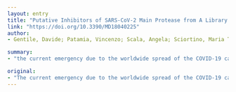 ```yaml
---
layout: entry
title: "Putative Inhibitors of SARS-CoV-2 Main Protease from A Library of Marine Natural Products: A Virtual Screening and Molecular Modeling Study"
link: "https://doi.org/10.3390/MD18040225"
author:
- Gentile, Davide; Patamia, Vincenzo; Scala, Angela; Sciortino, Maria Teresa; Piperno, Anna; Rescifina, Antonio

summary:
- "the current emergency due to the worldwide spread of the COVID-19 caused by the new severe acute respiratory syndrome coronavirus 2 (SARS-CoV-2) is a great concern for global public health. HIV protease inhibitors (i.e., Lopinavir) are proposed for the treatment. Currently, some antiviral agents are proposed to target essential proteins involved in the lifecycle of SARS-coV."

original:
- "The current emergency due to the worldwide spread of the COVID-19 caused by the new severe acute respiratory syndrome coronavirus 2 (SARS-CoV-2) is a great concern for global public health. Already in the past, the outbreak of severe acute respiratory syndrome (SARS) in 2003 and Middle Eastern respiratory syndrome (MERS) in 2012 demonstrates the potential of coronaviruses to cross-species borders and further underlines the importance of identifying new-targeted drugs. An ideal antiviral agent should target essential proteins involved in the lifecycle of SARS-CoV. Currently, some HIV protease inhibitors (i.e., Lopinavir) are proposed for the treatment of COVID-19, although their effectiveness has not yet been assessed. The main protease (Mpr) provides a highly validated pharmacological target for the discovery and design of inhibitors. We identified potent Mpr inhibitors employing computational techniques that entail the screening of a Marine Natural Product (MNP) library. MNP library was screened by a hyphenated pharmacophore model, and molecular docking approaches. Molecular dynamics and re-docking further confirmed the results obtained by structure-based techniques and allowed this study to highlight some crucial aspects. Seventeen potential SARS-CoV-2 Mpr inhibitors have been identified among the natural substances of marine origin. As these compounds were extensively validated by a consensus approach and by molecular dynamics, the likelihood that at least one of these compounds could be bioactive is excellent."
---
```


